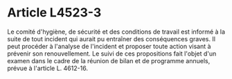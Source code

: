 # Article L4523-3

Le comité d'hygiène, de sécurité et des conditions de travail est informé à la suite de tout incident qui aurait pu entraîner des conséquences graves. Il peut procéder à l'analyse de l'incident et proposer toute action visant à prévenir son renouvellement. Le suivi de ces propositions fait l'objet d'un examen dans le cadre de la réunion de bilan et de programme annuels, prévue à l'article L. 4612-16.